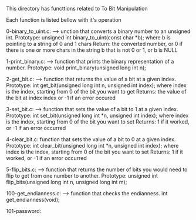 This directory  has functtions related to To Bit Manipulation

Each function is listed bellow with it's operation

0-binary_to_uint.c:
--> unction that converts a binary number to an unsigned int.
Prototype: unsigned int binary_to_uint(const char *b);
where b is pointing to a string of 0 and 1 chars
Return: the converted number, or 0 if there is one or more chars in the string b that is not 0 or 1, or b is NULL

1-print_binary.c:
--> function that prints the binary representation of a number.
Prototype: void print_binary(unsigned long int n);


2-get_bit.c:
--> function that returns the value of a bit at a given index.
Prototype: int get_bit(unsigned long int n, unsigned int index);
where index is the index, starting from 0 of the bit you want to get
Returns: the value of the bit at index index or -1 if an error occured


3-set_bit.c:
--> function that sets the value of a bit to 1 at a given index.
Prototype: int set_bit(unsigned long int *n, unsigned int index);
where index is the index, starting from 0 of the bit you want to set
Returns: 1 if it worked, or -1 if an error occurred


4-clear_bit.c:
function that sets the value of a bit to 0 at a given index.
Prototype: int clear_bit(unsigned long int *n, unsigned int index);
where index is the index, starting from 0 of the bit you want to set
Returns: 1 if it worked, or -1 if an error occurred


5-flip_bits.c:
-->  function that returns the number of bits you would need to flip to get from one number to another.
Prototype: unsigned int flip_bits(unsigned long int n, unsigned long int m);


100-get_endianness.c:
--> function that checks the endianness.
int get_endianness(void);

101-password:

